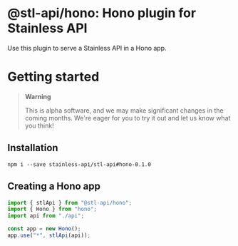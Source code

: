 # @stl-api/hono: Hono plugin for Stainless API

Use this plugin to serve a Stainless API in a Hono app.

# Getting started

> **Warning**
>
> This is alpha software, and we may make significant changes in the coming months.
> We're eager for you to try it out and let us know what you think!

## Installation

```
npm i --save stainless-api/stl-api#hono-0.1.0
```

## Creating a Hono app

```ts
import { stlApi } from "@stl-api/hono";
import { Hono } from "hono";
import api from "./api";

const app = new Hono();
app.use("*", stlApi(api));
```
